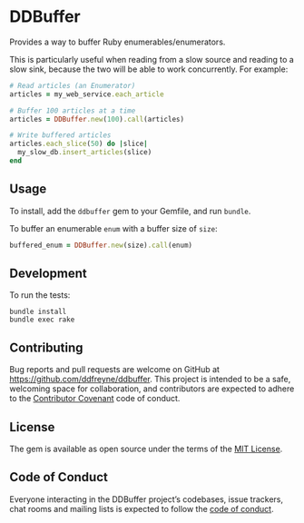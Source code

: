 # DDBuffer

Provides a way to buffer Ruby enumerables/enumerators.

This is particularly useful when reading from a slow source and reading to a slow sink, because the two will be able to work concurrently. For example:

```ruby
# Read articles (an Enumerator)
articles = my_web_service.each_article

# Buffer 100 articles at a time
articles = DDBuffer.new(100).call(articles)

# Write buffered articles
articles.each_slice(50) do |slice|
  my_slow_db.insert_articles(slice)
end
```

## Usage

To install, add the `ddbuffer` gem to your Gemfile, and run `bundle`.

To buffer an enumerable `enum` with a buffer size of `size`:

```ruby
buffered_enum = DDBuffer.new(size).call(enum)
```

## Development

To run the tests:

```
bundle install
bundle exec rake
```

## Contributing

Bug reports and pull requests are welcome on GitHub at https://github.com/ddfreyne/ddbuffer. This project is intended to be a safe, welcoming space for collaboration, and contributors are expected to adhere to the [Contributor Covenant](http://contributor-covenant.org) code of conduct.

## License

The gem is available as open source under the terms of the [MIT License](http://opensource.org/licenses/MIT).

## Code of Conduct

Everyone interacting in the DDBuffer project’s codebases, issue trackers, chat rooms and mailing lists is expected to follow the [code of conduct](https://github.com/ddfreyne/ddbuffer/blob/master/CODE_OF_CONDUCT.md).
